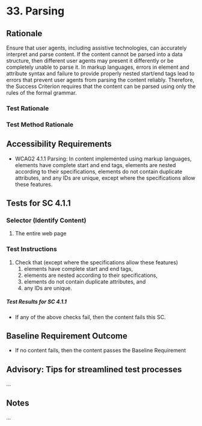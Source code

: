 # 33. Parsing

## Rationale

Ensure that user agents, including assistive technologies, can accurately interpret and parse content. If the content cannot be parsed into a data structure, then different user agents may present it differently or be completely unable to parse it. In markup languages, errors in element and attribute syntax and failure to provide properly nested start/end tags lead to errors that prevent user agents from parsing the content reliably. Therefore, the Success Criterion requires that the content can be parsed using only the rules of the formal grammar.

### Test Rationale

### Test Method Rationale

## Accessibility Requirements
* WCAG2 4.1.1 Parsing: In content implemented using markup languages, elements have complete start and end tags, elements are nested according to their specifications, elements do not contain duplicate attributes, and any IDs are unique, except where the specifications allow these features.

## Tests for SC 4.1.1
### Selector (Identify Content)
1. The entire web page

### Test Instructions
1. Check that (except where the specifications allow these features)
   1. elements have complete start and end tags, 
   1. elements are nested according to their specifications, 
   1. elements do not contain duplicate attributes, and 
   1. any IDs are unique.

##### Test Results for SC 4.1.1
* If any of the above checks fail, then the content fails this SC.

## Baseline Requirement Outcome
* If no content fails, then the content passes the Baseline Requirement

## Advisory: Tips for streamlined test processes
...

## Notes
...
